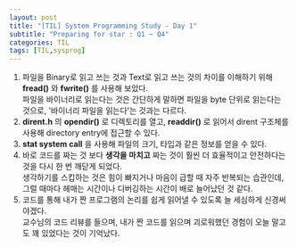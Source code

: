 ```yaml
---
layout: post
title: "[TIL] System Programming Study - Day 1"
subtitle: "Preparing for star : Q1 ~ Q4"
categories: TIL
tags: [TIL,sysprog]
---
```


1. 파일을 Binary로 읽고 쓰는 것과 Text로 읽고 쓰는 것의 차이를 이해하기 위해 **fread()** 와 **fwrite()** 를 사용해 보았다. <br>파일을 바이너리로 읽는다는 것은 간단하게 말하면 파일을 byte 단위로 읽는다는 것으로, '바이너리 파일을 읽는다'는 것과는 다르다.
2. **dirent.h** 의 **opendir()** 로 디렉토리를 열고, **readdir()** 로 읽어서 dirent 구조체를 사용해 directory entry에 접근할 수 있다.
3. **stat system call** 을 사용해 파일의 크기, 타입과 같은 정보를 얻을 수 있다. 
4. 바로 코드를 짜는 것 보다 **생각을 마치고** 짜는 것이 훨씬 더 효율적이고 안전하다는 것을 다시 한 번 깨닫게 되었다. <br>생각하기를 스킵하는 것은 힘이 빠지거나 마음이 급할 때 자주 반복되는 습관인데, 그럴 때마다 헤매는 시간이나 디버깅하는 시간이 배로 늘어났던 것 같다.
5. 코드를 통해 내가 짠 프로그램의 논리를 쉽게 읽어낼 수 있도록 늘 세심하게 신경써야겠다. <br>교수님의 코드 리뷰를 들으며, 내가 짠 코드를 읽으며 괴로워했던 경험이 오늘 말고도 꽤 있었다는 것이 기억났다.
